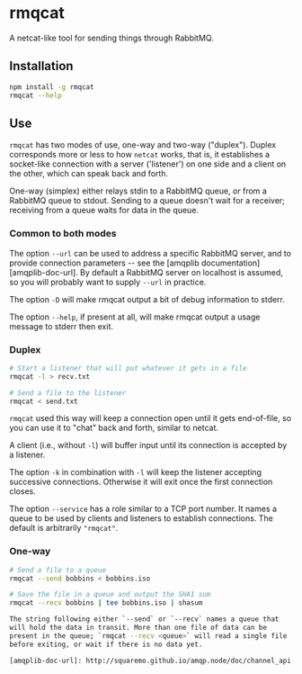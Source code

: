 rmqcat
======

A netcat-like tool for sending things through RabbitMQ.

## Installation

```sh
npm install -g rmqcat
rmqcat --help
```

## Use

`rmqcat` has two modes of use, one-way and two-way ("duplex"). Duplex
corresponds more or less to how `netcat` works, that is, it
establishes a socket-like connection with a server ('listener') on one
side and a client on the other, which can speak back and forth.

One-way (simplex) either relays stdin to a RabbitMQ queue, *or* from a
RabbitMQ queue to stdout. Sending to a queue doesn't wait for a
receiver; receiving from a queue waits for data in the queue.

### Common to both modes

The option `--url` can be used to address a specific RabbitMQ server,
and to provide connection parameters -- see the [amqplib
documentation][amqplib-doc-url].  By default a RabbitMQ server on
localhost is assumed, so you will probably want to supply `--url` in
practice.

The option `-D` will make rmqcat output a bit of debug information to
stderr.

The option `--help`, if present at all, will make rmqcat output a
usage message to stderr then exit.

### Duplex

```sh
# Start a listener that will put whatever it gets in a file
rmqcat -l > recv.txt

# Send a file to the listener
rmqcat < send.txt
```

`rmqcat` used this way will keep a connection open until it gets
end-of-file, so you can use it to "chat" back and forth, similar to
netcat.

A client (i.e., without `-l`) will buffer input until its connection
is accepted by a listener.

The option `-k` in combination with `-l` will keep the listener
accepting successive connections. Otherwise it will exit once the
first connection closes.

The option `--service` has a role similar to a TCP port number. It
names a queue to be used by clients and listeners to establish
connections. The default is arbitrarily `"rmqcat"`.

### One-way

```sh
# Send a file to a queue
rmqcat --send bobbins < bobbins.iso

# Save the file in a queue and output the SHA1 sum
rmqcat --recv bobbins | tee bobbins.iso | shasum

The string following either `--send` or `--recv` names a queue that
will hold the data in transit. More than one file of data can be
present in the queue; `rmqcat --recv <queue>` will read a single file
before exiting, or wait if there is no data yet.

[amqplib-doc-url]: http://squaremo.github.io/amqp.node/doc/channel_api.html
